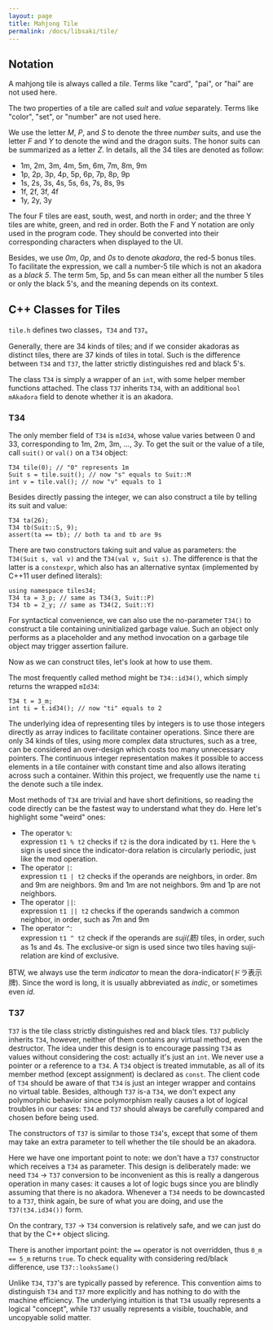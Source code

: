 ```yaml
---
layout: page
title: Mahjong Tile
permalink: /docs/libsaki/tile/
---
```


## Notation

A mahjong tile is always called a *tile*. 
Terms like "card", "pai", or "hai" are not used here. 

The two properties of a tile are called *suit* and *value* separately. 
Terms like "color", "set", or "number" are not used here. 

We use the letter *M*, *P*, and *S* to denote the three *number* suits, 
and use the letter *F* and *Y* to denote the wind and the dragon suits. 
The honor suits can be summarized as a letter *Z*. 
In details, all the 34 tiles are denoted as follow:

- 1m, 2m, 3m, 4m, 5m, 6m, 7m, 8m, 9m
- 1p, 2p, 3p, 4p, 5p, 6p, 7p, 8p, 9p
- 1s, 2s, 3s, 4s, 5s, 6s, 7s, 8s, 9s
- 1f, 2f, 3f, 4f
- 1y, 2y, 3y

The four F tiles are east, south, west, and north in order;
and the three Y tiles are white, green, and red in order. 
Both the F and Y notation are only used in the program code. 
They should be converted into their corresponding characters when displayed to the UI. 

Besides, we use *0m*, *0p*, and *0s* to denote *akadora*, 
the red-5 bonus tiles. 
To facilitate the expression, we call a number-5 tile which is not an akadora as a *black 5*.
The term 5m, 5p, and 5s can mean either all the number 5 tiles or only the black 5's,
and the meaning depends on its context. 



## C++ Classes for Tiles

`tile.h` defines two classes，`T34` and `T37`。

Generally, there are 34 kinds of tiles;
and if we consider akadoras as distinct tiles, there are 37 kinds of tiles in total. 
Such is the difference between `T34` and `T37`, the latter strictly distinguishes red and black 5's.

The class `T34` is simply a wrapper of an `int`, with some helper member functions attached. 
The class `T37` inherits `T34`, with an additional `bool mAkadora` field to denote whether it is an akadora. 

### T34

The only member field of `T34` is `mId34`,
whose value varies between 0 and 33, corresponding to 1m, 2m, 3m, ..., 3y.
To get the suit or the value of a tile,
call `suit()` or `val()` on a `T34` object: 

```
T34 tile(0); // "0" represents 1m
Suit s = tile.suit(); // now "s" equals to Suit::M
int v = tile.val(); // now "v" equals to 1
```

Besides directly passing the integer, we can also construct a tile by telling its suit and value:
```
T34 ta(26);
T34 tb(Suit::S, 9);
assert(ta == tb); // both ta and tb are 9s
```

There are two constructors taking suit and value as parameters: the `T34(Suit s, val v)` and the `T34(val v, Suit s)`. The difference is that the latter is a `constexpr`, which also has an alternative syntax (implemented by C++11 user defined literals):

```
using namespace tiles34;
T34 ta = 3_p; // same as T34(3, Suit::P)
T34 tb = 2_y; // same as T34(2, Suit::Y)
```

For syntactical convenience, we can also use the no-parameter `T34()` to construct a tile containing uninitialized garbage value. Such an object only performs as a placeholder and any method invocation on a garbage tile object may trigger assertion failure. 

Now as we can construct tiles, let's look at how to use them. 

The most frequently called method might be `T34::id34()`, which simply returns the wrapped `mId34`:
```
T34 t = 3_m;
int ti = t.id34(); // now "ti" equals to 2
```
The underlying idea of representing tiles by integers
is to use those integers directly as array indices to facilitate container operations.
Since there are only 34 kinds of tiles,
using more complex data structures, such as a tree, can be considered an over-design
which costs too many unnecessary pointers.
The continuous integer representation makes it possible to access elements
in a tile container with constant time
and also allows iterating across such a container. 
Within this project, we frequently use the name `ti` the denote such a tile index. 

Most methods of `T34` are trivial and have short definitions, so reading the code directly can be the fastest way to understand what they do. Here let's highlight some "weird" ones:

- The operator `%`:  
  expression `t1 % t2` checks if `t2` is the dora indicated by `t1`. Here the `%` sign is used since the indicator-dora relation is circularly periodic, just like the mod operation. 
- The operator `|`:  
  expression `t1 | t2` checks if the operands are neighbors, in order. 8m and 9m are neighbors. 9m and 1m are not neighbors. 9m and 1p are not neighbors. 
- The operator `||`:  
  expression `t1 || t2` checks if the operands sandwich a common neighbor, in order, such as 7m and 9m
- The operator `^`:  
  expression `t1 ^ t2` check if the operands are *suji(筋)* tiles, in order, such as 1s and 4s. The exclusive-or sign is used since two tiles having suji-relation are kind of exclusive. 

BTW, we always use the term *indicator* to mean the dora-indicator(ドラ表示牌). Since the word is long, it is usually abbreviated as *indic*, or sometimes even *id*. 

### T37 

`T37` is the tile class strictly distinguishes red and black tiles. 
`T37` publicly inherits `T34`, however, neither of them contains any virtual method,
even the destructor. 
The idea under this design is to encourage passing `T34` as values
without considering the cost: actually it's just an `int`.
We never use a pointer or a reference to a `T34`.
A `T34` object is treated immutable,
  as all of its member method (except assignment) is declared as `const`.
The client code of `T34` should be aware of that `T34` is just an integer wrapper
and contains no virtual table.
Besides, although `T37` is-a `T34`, we don't expect any polymorphic behavior
since polymorphism really causes a lot of logical troubles in our cases:
`T34` and `T37` should always be carefully compared and chosen before being used. 

The constructors of `T37` is similar to those `T34`'s,
except that some of them may take an extra parameter
to tell whether the tile should be an akadora. 

Here we have one important point to note:
we don't have a `T37` constructor which receives a `T34` as parameter.
This design is deliberately made:
we need `T34` -> `T37` conversion to be inconvenient
as this is really a dangerous operation in many cases:
it causes a lot of logic bugs since you are blindly assuming
that there is no akadora.
Whenever a `T34` needs to be downcasted to a `T37`,
think again, be sure of what you are doing, and use the `T37(t34.id34())` form. 

On the contrary, `T37` -> `T34` conversion is relatively safe, and we can just do that by the C++ object slicing. 

There is another important point: the `==` operator is not overridden,
thus `0_m == 5_m` returns `true`.
To check equality with considering red/black difference, use `T37::looksSame()`

Unlike `T34`, `T37`'s are typically passed by reference.
This convention aims to distinguish `T34` and `T37` more explicitly
and has nothing to do with the machine efficiency. 
The underlying intuition is that `T34` usually represents a logical "concept", 
while `T37` usually represents a visible, touchable, and uncopyable solid matter.

